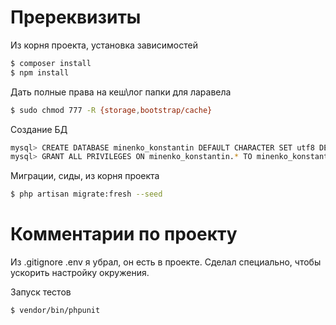 # Пререквизиты

Из корня проекта, установка зависимостей
```sh
$ composer install
$ npm install
```
Дать полные права на кеш\лог папки для ларавела
```sh
$ sudo chmod 777 -R {storage,bootstrap/cache}
```
Создание БД
```sh
mysql> CREATE DATABASE minenko_konstantin DEFAULT CHARACTER SET utf8 DEFAULT COLLATE utf8_general_ci;
mysql> GRANT ALL PRIVILEGES ON minenko_konstantin.* TO minenko_konstantin@localhost IDENTIFIED BY 'minenko_konstantin';
```
Миграции, сиды, из корня проекта
```sh
$ php artisan migrate:fresh --seed
```

# Комментарии по проекту
Из .gitignore .env я убрал, он есть в проекте. Сделал специально, чтобы ускорить настройку окружения.

Запуск тестов
```sh
$ vendor/bin/phpunit
```
